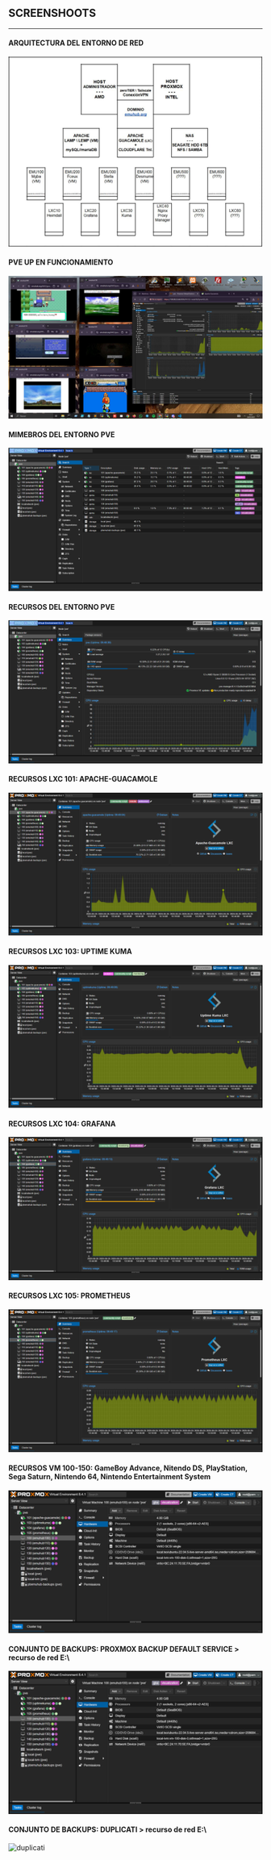 <h2>SCREENSHOOTS</h2>

<hr>

#### ARQUITECTURA DEL ENTORNO DE RED
<img src="https://github.com/tybemuhub/documentacion-emuhub/blob/main/img/arch.JPG">

#### PVE UP EN FUNCIONAMIENTO
<img src="https://github.com/tybemuhub/documentacion-emuhub/blob/main/img/1.JPG">

#### MIMEBROS DEL ENTORNO PVE
<img src="https://github.com/tybemuhub/documentacion-emuhub/blob/main/img/Captura de pantalla (21).png">

#### RECURSOS DEL ENTORNO PVE
<img src="https://github.com/tybemuhub/documentacion-emuhub/blob/main/img/Captura de pantalla (22).png">

#### RECURSOS LXC 101: APACHE-GUACAMOLE
<img src="https://github.com/tybemuhub/documentacion-emuhub/blob/main/img/Captura de pantalla (23).png">

#### RECURSOS LXC 103: UPTIME KUMA 
<img src="https://github.com/tybemuhub/documentacion-emuhub/blob/main/img/Captura de pantalla (24).png">

#### RECURSOS LXC 104: GRAFANA
<img src="https://github.com/tybemuhub/documentacion-emuhub/blob/main/img/Captura de pantalla (25).png">

#### RECURSOS LXC 105: PROMETHEUS
<img src="https://github.com/tybemuhub/documentacion-emuhub/blob/main/img/Captura de pantalla (26).png">

#### RECURSOS VM 100-150: GameBoy Advance, Nitendo DS, PlayStation, Sega Saturn, Nintendo 64, Nintendo Entertainment System
<img src="https://github.com/tybemuhub/documentacion-emuhub/blob/main/img/Captura de pantalla (27).png">

#### CONJUNTO DE BACKUPS: PROXMOX BACKUP DEFAULT SERVICE > recurso de red E:\
<img src="https://github.com/tybemuhub/documentacion-emuhub/blob/main/img/Captura de pantalla (27).png">

#### CONJUNTO DE BACKUPS: DUPLICATI > recurso de red E:\
<img src="" alt="duplicati">

